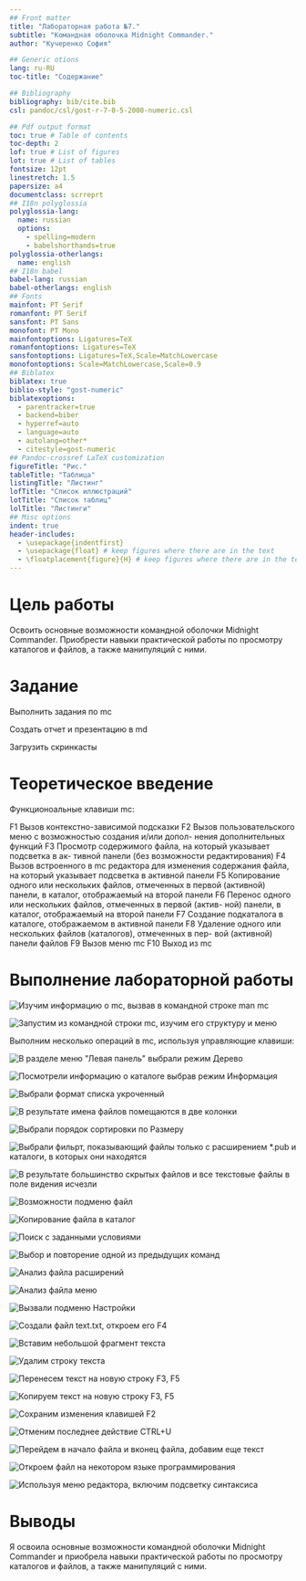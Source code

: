 ```yaml
---
## Front matter
title: "Лабораторная работа №7."
subtitle: "Командная оболочка Midnight Commander."
author: "Кучеренко София"

## Generic otions
lang: ru-RU
toc-title: "Содержание"

## Bibliography
bibliography: bib/cite.bib
csl: pandoc/csl/gost-r-7-0-5-2008-numeric.csl

## Pdf output format
toc: true # Table of contents
toc-depth: 2
lof: true # List of figures
lot: true # List of tables
fontsize: 12pt
linestretch: 1.5
papersize: a4
documentclass: scrreprt
## I18n polyglossia
polyglossia-lang:
  name: russian
  options:
	- spelling=modern
	- babelshorthands=true
polyglossia-otherlangs:
  name: english
## I18n babel
babel-lang: russian
babel-otherlangs: english
## Fonts
mainfont: PT Serif
romanfont: PT Serif
sansfont: PT Sans
monofont: PT Mono
mainfontoptions: Ligatures=TeX
romanfontoptions: Ligatures=TeX
sansfontoptions: Ligatures=TeX,Scale=MatchLowercase
monofontoptions: Scale=MatchLowercase,Scale=0.9
## Biblatex
biblatex: true
biblio-style: "gost-numeric"
biblatexoptions:
  - parentracker=true
  - backend=biber
  - hyperref=auto
  - language=auto
  - autolang=other*
  - citestyle=gost-numeric
## Pandoc-crossref LaTeX customization
figureTitle: "Рис."
tableTitle: "Таблица"
listingTitle: "Листинг"
lofTitle: "Список иллюстраций"
lotTitle: "Список таблиц"
lolTitle: "Листинги"
## Misc options
indent: true
header-includes:
  - \usepackage{indentfirst}
  - \usepackage{float} # keep figures where there are in the text
  - \floatplacement{figure}{H} # keep figures where there are in the text
---
```


# Цель работы

Освоить основные возможности командной оболочки Midnight Commander. Приобрести навыки практической работы по просмотру каталогов и файлов, а также манипуляций с ними.

# Задание

Выполнить задания по mc

Создать отчет и презентацию в md

Загрузить скринкасты

# Теоретическое введение

Функционоальные клавиши mc:

F1 Вызов контекстно-зависимой подсказки
F2 Вызов пользовательского меню с возможностью создания и/или допол-
нения дополнительных функций
F3 Просмотр содержимого файла, на который указывает подсветка в ак-
тивной панели (без возможности редактирования)
F4 Вызов встроенного в mc редактора для изменения содержания файла,
на который указывает подсветка в активной панели
F5 Копирование одного или нескольких файлов, отмеченных в первой
(активной) панели, в каталог, отображаемый на второй панели
F6 Перенос одного или нескольких файлов, отмеченных в первой (актив-
ной) панели, в каталог, отображаемый на второй панели
F7 Создание подкаталога в каталоге, отображаемом в активной панели
F8 Удаление одного или нескольких файлов (каталогов), отмеченных в пер-
вой (активной) панели файлов
F9 Вызов меню mc
F10 Выход из mc

# Выполнение лабораторной работы

![Изучим информацию о mc, вызвав в командной строке man mc](image/1.png)

![Запустим из командной строки mc, изучим его структуру и меню](image/2.png)

Выполним несколько операций в mc, используя управляющие клавиши:

![В разделе меню "Левая панель" выбрали режим Дерево](image/4.png)

![Посмотрели информацию о каталоге выбрав режим Информация](image/5.png)

![Выбрали формат списка укроченный](image/6.png)

![В результате имена файлов помещаются в две колонки](image/7.png)

![Выбрали порядок сортировки по Размеру](image/8.png)

![Выбрали фильрт, показывающий файлы только с расширением *.pub и каталоги, в которых они находятся](image/10.png)

![В результате большинство скрытых файлов и все текстовые файлы в поле видения исчезли](image/11.png)

![Возможности подменю файл](image/13.png)

![Копирование файла в каталог](image/14.png)

![Поиск с заданными условиями](image/15.png)

![Выбор и повторение одной из предыдущих команд](image/16.png)

![Анализ файла расширений](image/17.png)

![Анализ файла меню](image/18.png)

![Вызвали подменю Настройки](image/19.png)

![Создали файл text.txt, откроем его F4](image/20.png)

![Вставим небольшой фрагмент текста](image/21.png)

![Удалим строку текста](image/22.png)

![Перенесем текст на новую строку F3, F5](image/23.png)

![Копируем текст на новую строку F3, F5](image/24.png)

![Сохраним изменения клавишей F2](image/25.png)

![Отменим последнее действие CTRL+U](image/26.png)

![Перейдем в начало файла и вконец файла, добавим еще текст](image/27.png)

![Откроем файл на некотором языке программирования](image/29.png)

![Используя меню редактора, включим подсветку синтаксиса](image/28.png)


# Выводы

Я освоила основные возможности командной оболочки Midnight Commander и приобрела навыки практической работы по просмотру каталогов и файлов, а также манипуляций с ними.


